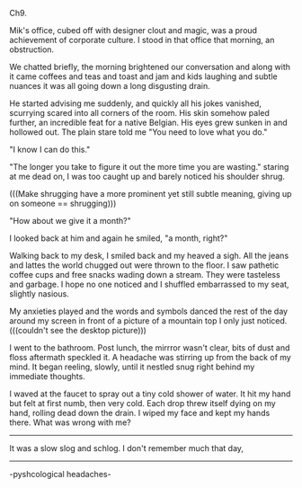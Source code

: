 Ch9.

Mik's office, cubed off with designer clout and magic, was a proud achievement of corporate culture. I stood in that office that morning, an obstruction.

We chatted briefly, the morning brightened our conversation and along with it came coffees and teas and toast and jam and kids laughing and subtle nuances it was all going down a long disgusting drain.

He started advising me suddenly, and quickly all his jokes vanished, scurrying scared into all corners of the room. His skin somehow paled further, an incredible feat for a native Belgian. His eyes grew sunken in and hollowed out. The plain stare told me "You need to love what you do."

"I know I can do this."

"The longer you take to figure it out the more time you are wasting." staring at me dead on, I was too caught up and barely noticed his shoulder shrug.

(((Make shrugging have a more prominent yet still subtle meaning, giving up on someone == shrugging)))

"How about we give it a month?"

I looked back at him and again he smiled, "a month, right?"

Walking back to my desk, I smiled back and my heaved a sigh. All the jeans and lattes the world chugged out were thrown to the floor. I saw pathetic coffee cups and free snacks wading down a stream. They were tasteless and garbage. I hope no one noticed and I shuffled embarrassed to my seat, slightly nasious.

My anxieties played and the words and symbols danced the rest of the day around my screen in front of a picture of a mountain top I only just noticed. (((couldn't see the desktop picture)))

I went to the bathroom. Post lunch, the mirrror wasn't clear, bits of dust and floss aftermath speckled it. A headache was stirring up from the back of my mind. It began reeling, slowly, until it nestled snug right behind my immediate thoughts.

I waved at the faucet to spray out a tiny cold shower of water. It hit my hand but felt at first numb, then very cold. Each drop threw itself dying on my hand, rolling dead down the drain. I wiped my face and kept my hands there. What was wrong with me?

---------

It was a slow slog and schlog. I don't remember much that day,


---------



-pyshcological headaches-





























